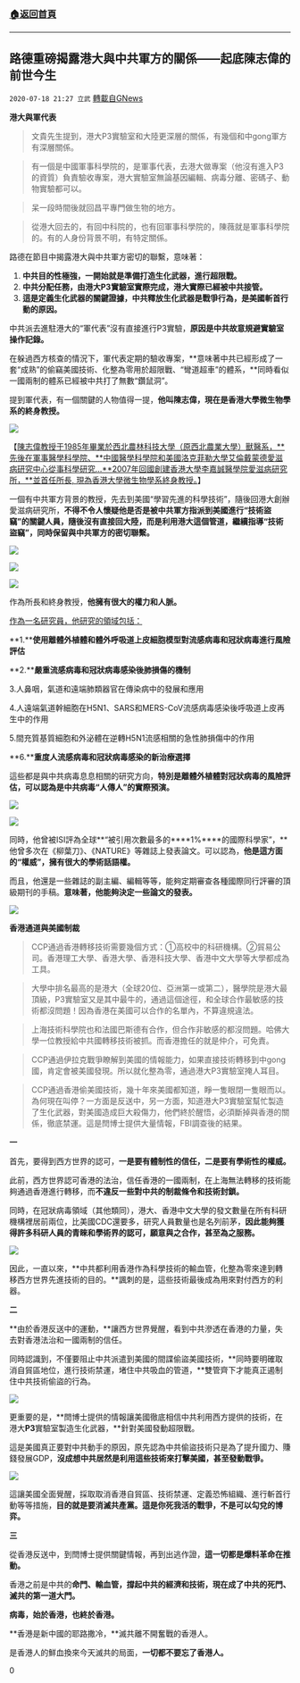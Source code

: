 ###  [:house:返回首頁](https://github.com/ourhimalayas/txt)
---

## 路德重磅揭露港大與中共軍方的關係——起底陳志偉的前世今生
`2020-07-18 21:27 立武` [轉載自GNews](https://gnews.org/zh-hant/269005/)

**港大與軍代表**


> 文貴先生提到，港大P3實驗室和大陸更深層的關係，有幾個和中gong軍方有深層關係。



> 有一個是中國軍事科學院的，是軍事代表，去港大做專案（他沒有進入P3的資質）負責驗收專案，港大實驗室無論基因編輯、病毒分離、密碼子、動物實驗都可以。



> 呆一段時間後就回昌平專門做生物的地方。



> 從港大回去的，有回中科院的，也有回軍事科學院的，陳薇就是軍事科學院的。有的人身份背景不明，有特定關係。


路德在節目中揭露港大與中共軍方密切的聯繫，意味著：

1. **中共目的性極強，一開始就是準備打造生化武器，進行超限戰。**
2. **中共分配任務，由港大****P3****實驗室實際完成，港大實際已經被中共接管。**
3. **這是定義生化武器的關鍵證據，中共釋放生化武器是戰爭行為，是美國斬首行動的原因。**


中共派去進駐港大的“軍代表”沒有直接進行P3實驗，**原因是中共故意規避實驗室操作記錄。**

在躲過西方核查的情況下，軍代表定期的驗收專案，**意味著中共已經形成了一套“成熟”的偷竊美國技術、化整為零用於超限戰、“彎道超車”的體系，**同時看似一國兩制的體系已經被中共打了無數“鑽鼠洞”。

提到軍代表，有一個關鍵的人物值得一提，**他叫陳志偉，現在是香港大學微生物學系的終身教授。**

![](https://s3.amazonaws.com/gnews-media-offload/wp-content/uploads/2020/07/18212122/%E6%89%B9%E6%B3%A8-2020-07-190-073514-3.png)

【[陳志偉教授于1985年畢業於西北農林科技大學（原西北農業大學）獸醫系，**先後在軍事醫學科學院、**中國醫學科學院和美國洛克菲勒大學艾倫戴蒙德愛滋病研究中心從事科學研究…**2007年回國創建香港大學李嘉誠醫學院愛滋病研究所，**並首任所長, 現為香港大學微生物學系終身教授。](https://news.nwafu.edu.cn/yxxw/45709.htm)】

一個有中共軍方背景的教授，先去到美國“學習先進的科學技術”，隨後回港大創辦愛滋病研究所，**不得不令人懷疑他是否是被中共軍方指派到美國進行“技術盜竊”的關鍵人員，隨後沒有直接回大陸，而是利用港大這個管道，繼續指導“技術盜竊”，同時保留與中共軍方的密切聯繫。**

![](https://s3.amazonaws.com/gnews-media-offload/wp-content/uploads/2020/07/18212136/%E6%89%B9%E6%B3%A8-2020-0373-322-2.png)

![](https://s3.amazonaws.com/gnews-media-offload/wp-content/uploads/2020/07/18212207/%E6%97%A0%E6%A0%87%E9%A2%98-12.jpg)

![](https://s3.amazonaws.com/gnews-media-offload/wp-content/uploads/2020/07/18212217/d6915aaca99148c0a39b801ae34a3402-3.jpg)

作為所長和終身教授，**他擁有很大的權力和人脈。**

[作為一名研究員，他研究的領域包括：](https://sph.hku.hk/sc/about-us/faculty-and-staff/academic-staff/chan,-chi-wai-michael)

**1.****使用離體外植體和體外呼吸道上皮細胞模型對流感病毒和冠狀病毒進行風險評估**

**2.****嚴重流感病毒和冠狀病毒感染後肺損傷的機制**

3.人鼻咽，氣道和遠端肺類器官在傳染病中的發展和應用

4.人遠端氣道幹細胞在H5N1、SARS和MERS-CoV流感病毒感染後呼吸道上皮再生中的作用

5.間充質基質細胞和外泌體在逆轉H5N1流感相關的急性肺損傷中的作用

**6.****重度人流感病毒和冠狀病毒感染的新治療選擇**

這些都是與中共病毒息息相關的研究方向，**特別是離體外植體對冠狀病毒的風險評估，可以認為是中共病毒“人傳人”的實際預演。**

![](https://s3.amazonaws.com/gnews-media-offload/wp-content/uploads/2020/07/18212228/%E6%89%B9%E6%B3%A8-2020-037-22-3.png)

![](https://s3.amazonaws.com/gnews-media-offload/wp-content/uploads/2020/07/18212239/%E6%89%B9%E6%B3%A8-2020-07-190-2-3.png)

同時，他曾被ISI評為全球**“被引用次數最多的****1%****的國際科學家”，**他曾多次在《柳葉刀》、《NATURE》等雜誌上發表論文。可以認為，**他是這方面的“權威”，擁有很大的學術話語權。**

而且，他還是一些雜誌的副主編、編輯等等，能夠定期審查各種國際同行評審的頂級期刊的手稿。**意味著，他能夠決定一些論文的發表。**

![](https://s3.amazonaws.com/gnews-media-offload/wp-content/uploads/2020/07/18212328/%E6%89%B9%E6%B3%A8-2020-02373-322-3.png)

**香港通道與美國制裁**


> CCP通過香港轉移技術需要幾個方式：①高校中的科研機構。②貿易公司。香港理工大學、香港大學、香港科技大學、香港中文大學等大學都成為工具。



> 大學中排名最高的是港大（全球20位、亞洲第一或第二），醫學院是港大最頂級，P3實驗室又是其中最牛的，通過這個途徑，和全球合作最敏感的技術都沒問題！因為香港在美國可以合作的名單內，不算違規違法。



> 上海技術科學院也和法國巴斯德有合作，但合作非敏感的都沒問題。哈佛大學一位教授給中共國轉移技術被抓。而香港擔任的就是仲介，可免責。



> CCP通過伊拉克戰爭瞭解到美國的情報能力，如果直接技術轉移到中gong國，肯定會被美國發現。所以就化整為零，通過港大P3實驗室掩人耳目。



> CCP通過香港偷美國技術，幾十年來美國都知道，睜一隻眼閉一隻眼而以。為何現在叫停？一方面是反送中，另一方面，知道港大P3實驗室幫忙製造了生化武器，對美國造成巨大殺傷力，他們終於醒悟，必須斷掉與香港的關係，徹底禁運。這是閆博士提供大量情報，FBI調查後的結果。


**一**

首先，要得到西方世界的認可，**一是要有體制性的信任，二是要有學術性的權威。**

此前，西方世界認可香港的法治，信任香港的一國兩制，在上海無法轉移的技術能夠通過香港進行轉移，而**不違反一些對中共的制裁條令和技術封鎖。**

同時，在冠狀病毒領域（其他類同），港大、香港中文大學的發文數量在所有科研機構裡居前兩位，比美國CDC還要多，研究人員數量也是名列前茅，**因此能夠獲得許多科研人員的青睞和學術界的認可，願意與之合作，甚至為之服務。**

![](https://s3.amazonaws.com/gnews-media-offload/wp-content/uploads/2020/07/18212405/%E6%89%B9%E6%B3%A8-2020-07-19-073514-3.png)

因此，一直以來，**中共都利用香港作為科學技術的輸血管，化整為零來達到轉移西方世界先進技術的目的。**諷刺的是，這些技術最後成為用來對付西方的利器。

**二**

**由於香港反送中的運動，**讓西方世界覺醒，看到中共滲透在香港的力量，失去對香港法治和一國兩制的信任。

同時認識到，不僅要阻止中共派遣到美國的間諜偷盜美國技術，**同時要明確取消自貿區地位，進行技術禁運，堵住中共吸血的管道，**雙管齊下才能真正遏制住中共技術偷盜的行為。

![](https://s3.amazonaws.com/gnews-media-offload/wp-content/uploads/2020/07/18212415/%E6%89%B9%E6%B3%A8-2020-07-19-08447435-2.png)

更重要的是，**閆博士提供的情報讓美國徹底相信中共利用西方提供的技術，在港大****P3****實驗室製造生化武器，**針對美國發動超限戰。

這是美國真正要對中共動手的原因，原先認為中共偷盜技術只是為了提升國力、賺錢發展GDP，**沒成想中共居然是利用這些技術來打擊美國，甚至發動戰爭。**

![](https://s3.amazonaws.com/gnews-media-offload/wp-content/uploads/2020/07/18212425/%E6%89%B9%E6%B3%A8-2020-07-19-0844735-3.png)

這讓美國全面覺醒，採取取消香港自貿區、技術禁運、定義恐怖組織、進行斬首行動等等措施，**目的就是要消滅共產黨。這是你死我活的戰爭，不是可以勾兌的博弈。**

**三**

從香港反送中，到閆博士提供關鍵情報，再到出逃作證，**這一切都是爆料革命在推動。**

香港之前是中共的**命門、輸血管，**撐起中共的經濟和技術，現在成了中共的**死門、滅共的第一道大門。**

**病毒，始於香港，也終於香港。**

**香港是新中國的耶路撒冷，**滅共離不開奮戰的香港人。

是香港人的鮮血換來今天滅共的局面，**一切都不要忘了香港人。**

0
